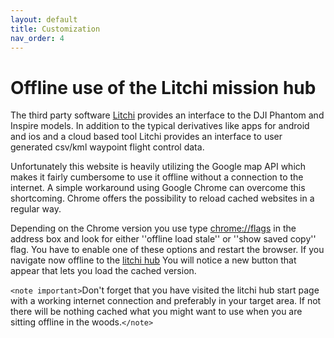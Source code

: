 ```yaml
---
layout: default
title: Customization
nav_order: 4
---
```

# Offline use of the Litchi mission hub

The third party software [Litchi](https///flylitchi.com/) provides an interface to the DJI Phantom and Inspire models. In addition to the typical derivatives like apps for android and ios and a cloud based tool Litchi provides an interface to user generated csv/kml waypoint flight control data.

Unfortunately this website is heavily utilizing the Google map API which makes it fairly cumbersome to use it offline without a connection to the internet. A simple workaround using Google Chrome can overcome this shortcoming. Chrome offers the possibility to reload cached websites in a regular way.

Depending on the Chrome version you use type [chrome://flags](chrome///flags) in the address box and look for either ''offline load stale'' or ''show saved copy'' flag. You have to enable one of these options and restart the browser. If you navigate now offline to the [litchi hub](https///flylitchi.com/hub) You will notice a new button that appear that lets you load the cached version.

`<note important>`Don't forget that you have visited the litchi hub start page with a working internet connection and preferably in your target area. If not there will be nothing cached what you might want to use when you are sitting offline in the woods.`</note>`



